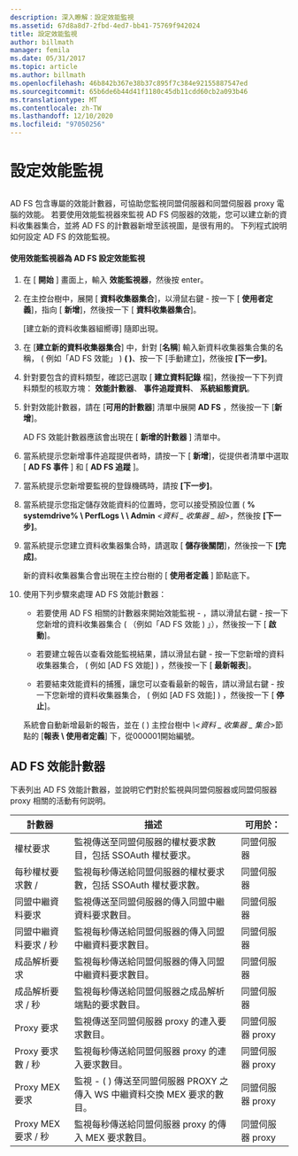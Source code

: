 ```yaml
---
description: 深入瞭解：設定效能監視
ms.assetid: 67d8a8d7-2fbd-4ed7-bb41-75769f942024
title: 設定效能監視
author: billmath
manager: femila
ms.date: 05/31/2017
ms.topic: article
ms.author: billmath
ms.openlocfilehash: 46b842b367e38b37c895f7c384e92155887547ed
ms.sourcegitcommit: 65b6de6b44d41f1180c45db11cdd60cb2a093b46
ms.translationtype: MT
ms.contentlocale: zh-TW
ms.lasthandoff: 12/10/2020
ms.locfileid: "97050256"
---
```

# <a name="configure-performance-monitoring"></a>設定效能監視

## <a name="bkmk_ConfigurePerfMon"></a>
AD FS 包含專屬的效能計數器，可協助您監視同盟伺服器和同盟伺服器 proxy 電腦的效能。 若要使用效能監視器來監視 AD FS 伺服器的效能，您可以建立新的資料收集器集合，並將 AD FS 的計數器新增至該視圖，是很有用的。 下列程式說明如何設定 AD FS 的效能監視。

#### <a name="to-configure-performance-monitoring-for-ad-fs-using-performance-monitor"></a>使用效能監視器為 AD FS 設定效能監視

1. 在 [ **開始** ] 畫面上，輸入 **效能監視器**，然後按 enter。

2. 在主控台樹中，展開 [ **資料收集器集合**]，以滑鼠右鍵 \- 按一下 [ **使用者定義**]，指向 [ **新增**]，然後按一下 [ **資料收集器集合**]。

   [建立新的資料收集器組嚮導] 隨即出現。

3. 在 [**建立新的資料收集器集合**] 中，針對 [**名稱**] 輸入新資料收集器集合集的名稱， \( 例如「AD FS 效能」 \) **\( \)**、按一下 [手動建立]，然後按 **[下一步]**。

4. 針對要包含的資料類型，確認已選取 [ **建立資料記錄** 檔]，然後按一下下列資料類型的核取方塊： **效能計數器**、 **事件追蹤資料**、 **系統組態資訊**。

5. 針對效能計數器，請在 [**可用的計數器**] 清單中展開 **AD FS** ，然後按一下 [**新增**]。

   AD FS 效能計數器應該會出現在 [ **新增的計數器** ] 清單中。

6. 當系統提示您新增事件追蹤提供者時，請按一下 [ **新增**]，從提供者清單中選取 [ **AD FS 事件** ] 和 [ **AD FS 追蹤** ]。

7. 當系統提示您新增要監視的登錄機碼時，請按 **[下一步]**。

8. 當系統提示您指定儲存效能資料的位置時，您可以接受預設位置 \( **% systemdrive% \\ PerfLogs \\ \\ Admin** _<資料 \_ 收集器 \_ 組>_，然後按 **[下一步]**。

9. 當系統提示您建立資料收集器集合時，請選取 [ **儲存後關閉**]，然後按一下 **[完成]**。

    新的資料收集器集合會出現在主控台樹的 [ **使用者定義** ] 節點底下。

10. 使用下列步驟來處理 AD FS 效能計數器：

    -   若要使用 AD FS 相關的計數器來開始效能監視 \- ，請以滑鼠右鍵 \- 按一下您新增的資料收集器集合 \( （例如「AD FS 效能 \) 」），然後按一下 [ **啟動**]。

    -   若要建立報告以查看效能監視結果，請以滑鼠右鍵 \- 按一下您新增的資料收集器集合， \( 例如 [AD FS 效能] \) ，然後按一下 [ **最新報表**]。

    -   若要結束效能資料的捕獲，讓您可以查看最新的報告，請以滑鼠右鍵 \- 按一下您新增的資料收集器集合， \( 例如 [AD FS 效能] \) ，然後按一下 [ **停止**]。

    系統會自動新增最新的報告，並在 \( \) 主控台樹中 <em> \\<資料 \_ 收集器 \_ 集合></em>節點的 [**報表 \\ 使用者定義**] 下，從000001開始編號。

## <a name="ad-fs-performance-counters"></a>AD FS 效能計數器
下表列出 AD FS 效能計數器，並說明它們對於監視與同盟伺服器或同盟伺服器 proxy 相關的活動有何説明。

|計數器|描述|可用於：
|-----------|---------------|-------------------
|權杖要求|監視傳送至同盟伺服器的權杖要求數目，包括 SSOAuth 權杖要求。|同盟伺服器
|每秒權杖要求數 \/|監視每秒傳送給同盟伺服器的權杖要求數，包括 SSOAuth 權杖要求數。|同盟伺服器
|同盟中繼資料要求|監視傳送至同盟伺服器的傳入同盟中繼資料要求數目。|同盟伺服器
|同盟中繼資料要求 \/ 秒|監視每秒傳送給同盟伺服器的傳入同盟中繼資料要求數目。|同盟伺服器
|成品解析要求|監視每秒傳送給同盟伺服器的傳入同盟中繼資料要求數目。|同盟伺服器
|成品解析要求 \/ 秒|監視每秒傳送給同盟伺服器之成品解析端點的要求數目。|同盟伺服器
|Proxy 要求|監視傳送至同盟伺服器 proxy 的連入要求數目。|同盟伺服器 proxy
|Proxy 要求數 \/ 秒|監視每秒傳送給同盟伺服器 proxy 的連入要求數目。|同盟伺服器 proxy
|Proxy MEX 要求|監視 \- \( \) 傳送至同盟伺服器 PROXY 之傳入 WS 中繼資料交換 MEX 要求的數目。|同盟伺服器 proxy
|Proxy MEX 要求 \/ 秒|監視每秒傳送給同盟伺服器 proxy 的傳入 MEX 要求數目。|同盟伺服器 proxy


